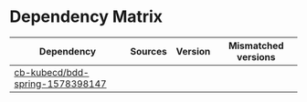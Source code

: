 # Dependency Matrix

Dependency | Sources | Version | Mismatched versions
---------- | ------- | ------- | -------------------
[cb-kubecd/bdd-spring-1578398147](https://github.com/cb-kubecd/bdd-spring-1578398147.git) |  | []() | 

